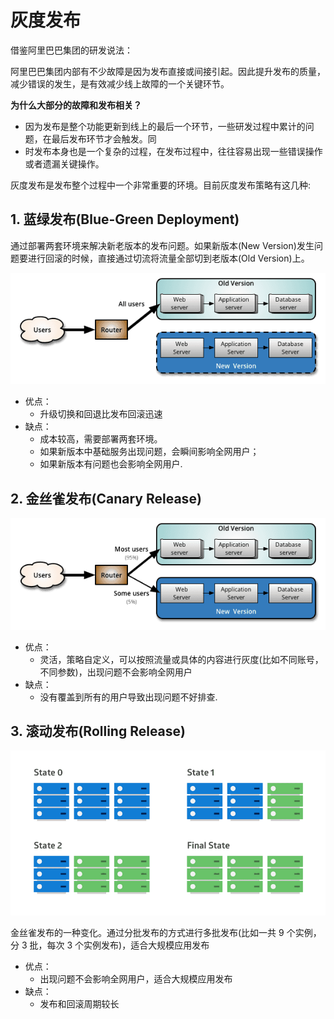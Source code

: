 # 灰度发布

借鉴阿里巴巴集团的研发说法：

阿里巴巴集团内部有不少故障是因为发布直接或间接引起。因此提升发布的质量，减少错误的发生，是有效减少线上故障的一个关键环节。

**为什么大部分的故障和发布相关？**

* 因为发布是整个功能更新到线上的最后一个环节，一些研发过程中累计的问题，在最后发布环节才会触发。同
* 时发布本身也是一个复杂的过程，在发布过程中，往往容易出现一些错误操作或者遗漏关键操作。

灰度发布是发布整个过程中一个非常重要的环境。目前灰度发布策略有这几种:

## 1. 蓝绿发布(Blue-Green Deployment)

通过部署两套环境来解决新老版本的发布问题。如果新版本(New Version)发生问题要进行回滚的时候，直接通过切流将流量全部切到老版本(Old Version)上。

![蓝绿发布(Blue-Green Deployment)](./assets/blue-green-deployment.png)

* 优点：
  * 升级切换和回退比发布回滚迅速
* 缺点：
  * 成本较高，需要部署两套环境。
  * 如果新版本中基础服务出现问题，会瞬间影响全网用户；
  * 如果新版本有问题也会影响全网用户.

## 2. 金丝雀发布(Canary Release)

![金丝雀发布(Canary Release)](./assets/canary-release.png)

* 优点：
  * 灵活，策略自定义，可以按照流量或具体的内容进行灰度(比如不同账号，不同参数)，出现问题不会影响全网用户
* 缺点：
  * 没有覆盖到所有的用户导致出现问题不好排查.

## 3. 滚动发布(Rolling Release)

![滚动发布(Rolling Release)](assets/rolling-release.png)

金丝雀发布的一种变化。通过分批发布的方式进行多批发布(比如一共 9 个实例，分 3 批，每次 3 个实例发布)，适合大规模应用发布

* 优点：
  * 出现问题不会影响全网用户，适合大规模应用发布
* 缺点：
  * 发布和回滚周期较长